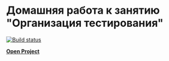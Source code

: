 # Домашняя работа к занятию "Организация тестирования"
[![Build status](https://ci.appveyor.com/api/projects/status/2qsogjpbk7e132i4?svg=true)](https://ci.appveyor.com/project/Votchitsev/ahj-homeworks-testing)

[**Open Project**]()